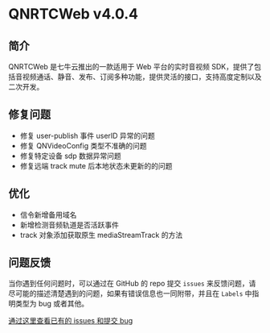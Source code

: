 # QNRTCWeb v4.0.4

## 简介
QNRTCWeb 是七牛云推出的一款适用于 Web 平台的实时音视频 SDK，提供了包括音视频通话、静音、发布、订阅多种功能，提供灵活的接口，支持高度定制以及二次开发。

## 修复问题
- 修复 user-publish 事件 userID 异常的问题
- 修复 QNVideoConfig 类型不准确的问题
- 修复特定设备 sdp 数据异常问题
- 修复远端 track mute 后本地状态未更新的的问题

## 优化
- 信令新增备用域名
- 新增检测音频轨道是否活跃事件
- track 对象添加获取原生 mediaStreamTrack 的方法

## 问题反馈
当你遇到任何问题时，可以通过在 GitHub 的 repo 提交 `issues` 来反馈问题，请尽可能的描述清楚遇到的问题，如果有错误信息也一同附带，并且在 ```Labels``` 中指明类型为 bug 或者其他。

[通过这里查看已有的 issues 和提交 bug](https://github.com/pili-engineering/QNRTC-Web/issues)